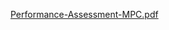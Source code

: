 [Performance-Assessment-MPC.pdf](https://github.com/moorthynair/Air-Quality-Assessment/files/9439735/Performance-Assessment-MPC.pdf)
